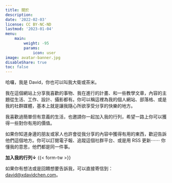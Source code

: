 ```yaml
---
title: 關於
description: 
date: '2022-02-03'
license: CC BY-NC-ND
lastmod: '2023-01-04'
menu:
    main: 
        weight: -95
        params:
            icon: user
image: avatar-banner.jpg
disableShare: true
toc: false
---
```


哈囉，我是 David，你也可以叫我大衛或茶米。

我在這個網站上分享我喜歡的事物、我在進行的計畫、和一些教學文章，內容的主題從生活、工作、設計、攝影都有。你可以稱這裡為我的個人網站、部落格、或是我的社群媒體，基本上就是讓我隨心所欲享受分享的快樂的地方。

我喜歡過簡單但有意義的生活，也邀請你一起加入我的行列，希望一路上你可以獲得一些對你有用的價值。

如果你知道身邊的朋友或家人也許會從我分享的內容中獲得有用的東西，歡迎告訴他們這個地方。你可以訂閱電子報、追蹤這個社群平台、或是用 RSS 更新⋯⋯ 你懂我的意思，他們都是同一件事。

**加入我的行列↓**
{{< form-tw >}}

如果你有想法或是回饋想要告訴我，可以直接寄信到：[david@xdavidchen.com](mailto:david@xdavidchen.com)。